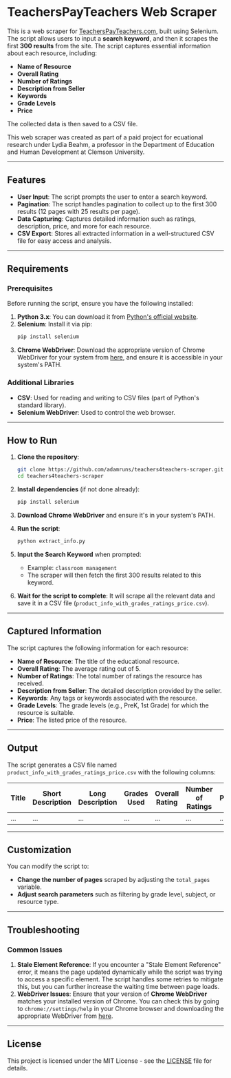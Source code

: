 # TeachersPayTeachers Web Scraper

This is a web scraper for [TeachersPayTeachers.com](https://www.teacherspayteachers.com), built using Selenium. The script allows users to input a **search keyword**, and then it scrapes the first **300 results** from the site. The script captures essential information about each resource, including:

- **Name of Resource**
- **Overall Rating**
- **Number of Ratings**
- **Description from Seller**
- **Keywords**
- **Grade Levels**
- **Price**

The collected data is then saved to a CSV file.

This web scraper was created as part of a paid project for ecuational research under Lydia Beahm, a professor in the Department of Education and Human Development at Clemson University.

---

## Features

- **User Input**: The script prompts the user to enter a search keyword.
- **Pagination**: The script handles pagination to collect up to the first 300 results (12 pages with 25 results per page).
- **Data Capturing**: Captures detailed information such as ratings, description, price, and more for each resource.
- **CSV Export**: Stores all extracted information in a well-structured CSV file for easy access and analysis.

---

## Requirements

### Prerequisites

Before running the script, ensure you have the following installed:

1. **Python 3.x**: You can download it from [Python's official website](https://www.python.org/downloads/).
2. **Selenium**: Install it via pip:
    ```bash
    pip install selenium
    ```
3. **Chrome WebDriver**: Download the appropriate version of Chrome WebDriver for your system from [here](https://sites.google.com/a/chromium.org/chromedriver/downloads), and ensure it is accessible in your system's PATH.

### Additional Libraries

- **CSV**: Used for reading and writing to CSV files (part of Python's standard library).
- **Selenium WebDriver**: Used to control the web browser.

---

## How to Run

1. **Clone the repository**:
    ```bash
    git clone https://github.com/adamruns/teachers4teachers-scraper.git
    cd teachers4teachers-scraper
    ```

2. **Install dependencies** (if not done already):
    ```bash
    pip install selenium
    ```

3. **Download Chrome WebDriver** and ensure it's in your system's PATH.

4. **Run the script**:
    ```bash
    python extract_info.py
    ```

5. **Input the Search Keyword** when prompted:
    - Example: `classroom management`
    - The scraper will then fetch the first 300 results related to this keyword.

6. **Wait for the script to complete**: It will scrape all the relevant data and save it in a CSV file (`product_info_with_grades_ratings_price.csv`).

---

## Captured Information

The script captures the following information for each resource:

- **Name of Resource**: The title of the educational resource.
- **Overall Rating**: The average rating out of 5.
- **Number of Ratings**: The total number of ratings the resource has received.
- **Description from Seller**: The detailed description provided by the seller.
- **Keywords**: Any tags or keywords associated with the resource.
- **Grade Levels**: The grade levels (e.g., PreK, 1st Grade) for which the resource is suitable.
- **Price**: The listed price of the resource.

---

## Output

The script generates a CSV file named `product_info_with_grades_ratings_price.csv` with the following columns:

| Title | Short Description | Long Description | Grades Used | Overall Rating | Number of Ratings | Price | URL | Keyword |
|-------|-------------------|------------------|-------------|----------------|-------------------|-------|-----|---------|
| ...   | ...               | ...              | ...         | ...            | ...               | ...   | ... | ...     |

---

## Customization

You can modify the script to:
- **Change the number of pages** scraped by adjusting the `total_pages` variable.
- **Adjust search parameters** such as filtering by grade level, subject, or resource type.

---

## Troubleshooting

### Common Issues

1. **Stale Element Reference**: If you encounter a "Stale Element Reference" error, it means the page updated dynamically while the script was trying to access a specific element. The script handles some retries to mitigate this, but you can further increase the waiting time between page loads.
2. **WebDriver Issues**: Ensure that your version of **Chrome WebDriver** matches your installed version of Chrome. You can check this by going to `chrome://settings/help` in your Chrome browser and downloading the appropriate WebDriver from [here](https://sites.google.com/a/chromium.org/chromedriver/downloads).

---

## License

This project is licensed under the MIT License - see the [LICENSE](LICENSE) file for details.
